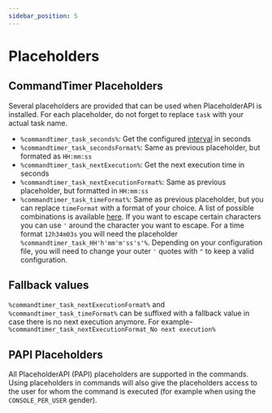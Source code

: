 ```yaml
---
sidebar_position: 5
---
```


# Placeholders

## CommandTimer Placeholders

Several placeholders are provided that can be used when PlaceholderAPI is installed. For each placeholder, do not forget
to replace `task` with your actual task name.

- `%commandtimer_task_seconds%`: Get the configured [interval](configuration/schedules#intervals) in seconds
- `%commandtimer_task_secondsFormat%`: Same as previous placeholder, but formated as `HH:mm:ss`
- `%commandtimer_task_nextExecution%`: Get the next execution time in seconds
- `%commandtimer_task_nextExecutionFormat%`: Same as previous placeholder, but formatted in `HH:mm:ss`
- `%commandtimer_task_timeFormat%`: Same as previous placeholder, but you can replace `timeFormat` with a format of your
  choice. A list of possible combinations is available [here](https://day.js.org/docs/en/display/format). If you want to
  escape certain characters you can use `'` around the character you want to escape. For a time format `12h34m03s` you
  will need the placeholder `%commandtimer_task_HH'h'mm'm'ss's'%`. Depending on your configuration file, you will need
  to change your outer `'` quotes with `"` to keep a valid configuration.

## Fallback values

`%commandtimer_task_nextExecutionFormat%` and `%commandtimer_task_timeFormat%` can be suffixed with a fallback value in
case there is no next execution anymore. For example- `%commandtimer_task_nextExecutionFormat_No next execution%`

## PAPI Placeholders

All PlaceholderAPI (PAPI) placeholders are supported in the commands. Using placeholders in commands will also give the
placeholders access to the user for whom the command is executed (for example when using the `CONSOLE_PER_USER` gender).
